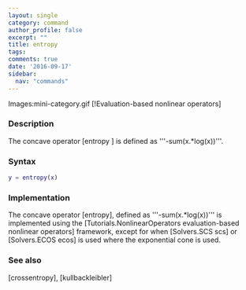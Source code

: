 ```yaml
---
layout: single
category: command
author_profile: false
excerpt: ""
title: entropy
tags:
comments: true
date: '2016-09-17'
sidebar:
  nav: "commands"
---
```


Images:mini-category.gif  [!Evaluation-based nonlinear operators]

### Description
The concave operator [entropy ] is defined as '''-sum(x.*log(x))'''.

### Syntax

````matlab
y = entropy(x)
````

### Implementation

The concave operator [entropy], defined as '''-sum(x.*log(x))''' is implemented using the [Tutorials.NonlinearOperators evaluation-based nonlinear operators] framework, except for when [Solvers.SCS scs] or  [Solvers.ECOS ecos]  is used where the exponential cone is used.

### See also

[crossentropy], [kullbackleibler]
